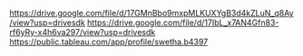 https://drive.google.com/file/d/17GMnBbo9mxpMLKUXYgB3d4kZLuN_q8Ay/view?usp=drivesdk
https://drive.google.com/file/d/17IbL_x7AN4Gfn83-rf6yRy-x4h6va297/view?usp=drivesdk
https://public.tableau.com/app/profile/swetha.b4397
